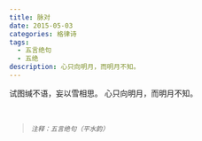 ```yaml
---
title: 脉对
date: 2015-05-03
categories: 格律诗
tags:
  - 五言绝句
  - 五绝
description: 心只向明月，而明月不知。
---
```


试图缄不语，妄以雪相思。
心只向明月，而明月不知。

<br/>
<blockquote>
<p><small><i>注释：五言绝句（平水韵）</i></small></p>
</blockquote>